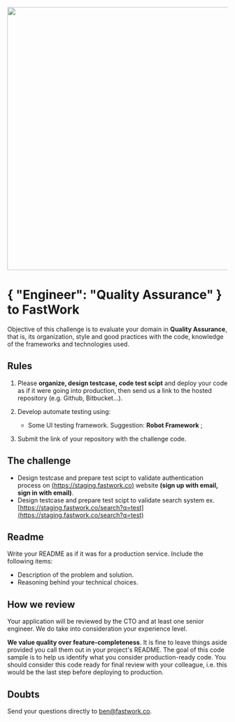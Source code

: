 <p align="center">
  <img src="https://design.fastwork.co/_nuxt/img/fw-logo-full-mono-600x100.0dfad36.png" width="600">
</p>

# { "Engineer": "Quality Assurance" } to FastWork

Objective of this challenge is to evaluate your domain in **Quality Assurance**, that is, its organization, style and good practices with the code, knowledge of the frameworks and technologies used.

## Rules

1. Please **organize, design testcase, code test scipt** and deploy your code as if it were going into production, then send us a link to the hosted repository (e.g. Github, Bitbucket...).

2. Develop automate testing using:
    - Some UI testing framework. Suggestion: **Robot Framework** ;

3. Submit the link of your repository with the challenge code.

## The challenge

- Design testcase and prepare test scipt to validate authentication process on [(https://staging.fastwork.co)](https://staging.fastwork.co) website **(sign up with email, sign in with email)**.
- Design testcase and prepare test scipt to validate search system ex. [https://staging.fastwork.co/search?q=test](https://staging.fastwork.co/search?q=test)

## Readme

Write your README as if it was for a production service. Include the following items:

* Description of the problem and solution.
* Reasoning behind your technical choices.

## How we review

Your application will be reviewed by the CTO and at least one senior engineer. We do take into consideration your experience level.

**We value quality over feature-completeness**. It is fine to leave things aside provided you call them out in your project's README. The goal of this code sample is to help us identify what you consider production-ready code. You should consider this code ready for final review with your colleague, i.e. this would be the last step before deploying to production.

## Doubts

Send your questions directly to [ben@fastwork.co](mailto:ben@fastwork.co).

